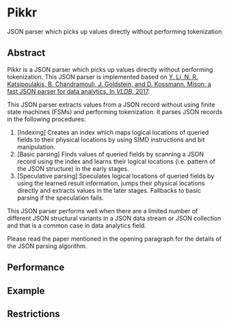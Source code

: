 # Pikkr

JSON parser which picks up values directly without performing tokenization

## Abstract

Pikkr is a JSON parser which picks up values directly without performing tokenization. This JSON parser is implemented based on [Y. Li, N. R. Katsipoulakis, B. Chandramouli, J. Goldstein, and D. Kossmann. Mison: a fast JSON parser for data analytics. In *VLDB*, 2017](http://www.vldb.org/pvldb/vol10/p1118-li.pdf).

This JSON parser extracts values from a JSON record without using finite state machines (FSMs) and performing tokenization. It parses JSON records in the following procedures:

1. [Indexing] Creates an index which maps logical locations of queried fields to their physical locations by using SIMD instructions and bit manipulation.
2. [Basic parsing] Finds values of queried fields by scanning a JSON record using the index and learns their logical locations (i.e. pattern of the JSON structure) in the early stages.
3. [Speculative parsing] Speculates logical locations of queried fields by using the learned result information, jumps their physical locations directly and extracts values in the later stages. Fallbacks to basic parsing if the speculation fails.

This JSON parser performs well when there are a limited number of different JSON structural variants in a JSON data stream or JSON collection and that is a common case in data analytics field.

Please read the paper mentioned in the opening paragraph for the details of the JSON parsing algorithm.

## Performance

## Example

## Restrictions
